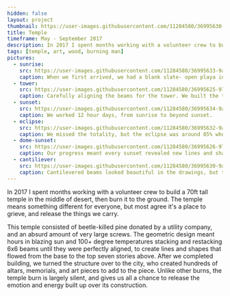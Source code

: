 ```yaml
---
hidden: false
layout: project
thumbnail: https://user-images.githubusercontent.com/11284580/36995630-9a07c5ca-2082-11e8-962e-8780ef7e6461.jpg
title: Temple
timeframe: May - September 2017
description: In 2017 I spent months working with a volunteer crew to build a 70ft tall temple in the middle of desert, then burn it to the ground.
tags: [temple, art, wood, burning man]
pictures:
  - sunrise:
    src: https://user-images.githubusercontent.com/11284580/36995633-9a1f54b0-2082-11e8-8dfc-6a52746c0902.jpg
    caption: When we first arrived, we had a blank slate- open playa in almost every direction.
  - tower:
    src: https://user-images.githubusercontent.com/11284580/36995625-97bd8192-2082-11e8-8689-c3f45be12c81.jpg
    caption: Carefully aligning the beams for the tower. We built the temple in chunks on the ground, then used a crane to lift each piece.
  - sunset:
    src: https://user-images.githubusercontent.com/11284580/36995634-9a34f9f0-2082-11e8-946e-3f1167c97152.jpg
    caption: We worked 12 hour days, from sunrise to beyond sunset.
  - eclipse:
    src: https://user-images.githubusercontent.com/11284580/36995632-9a13a75a-2082-11e8-991a-862eea92fc98.jpg
    caption: We missed the totality, but the eclipse was around 85% where we were. We caught it in the middle of a big crane pick. We happened to have a solar scientist on the crew who came loaded with glasses, but I also had welding faceplates from my dad.
  - dome-sunset:
    src: https://user-images.githubusercontent.com/11284580/36995626-97d11298-2082-11e8-862d-ca37edaac386.jpg
    caption: Our progress meant every sunset revealed new lines and shadows. It also meant dinner time, which after a long day in the sun sounded pretty great.
  - cantiliever:
    src: https://user-images.githubusercontent.com/11284580/36995630-9a07c5ca-2082-11e8-962e-8780ef7e6461.jpg
    caption: Cantilevered beams looked beautiful in the drawings, but turned out to be tricky with damp and twisted wood.
---
```


In 2017 I spent months working with a volunteer crew to build a 70ft tall temple in the middle of desert, then burn it to the ground. The temple means something different for everyone, but most agree it's a place to grieve, and release the things we carry.

This temple consisted of beetle-killed pine donated by a utility company, and an absurd amount of very large screws. The geometric design meant hours in blazing sun and 100+ degree temperatures stacking and restacking 6x6 beams until they were perfectly aligned, to create lines and shapes that flowed from the base to the top seven stories above. After we completed building, we turned the structure over to the city, who created hundreds of altars, memorials, and art pieces to add to the piece. Unlike other burns, the temple burn is largely silent, and gives us all a chance to release the emotion and energy built up over its construction.
